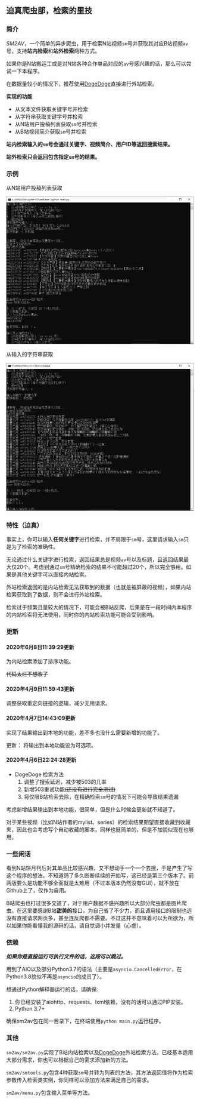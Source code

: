 ## 迫真爬虫部，检索的里技

### 简介

*SM2AV*，一个简单的异步爬虫，用于检索N站视频`sm`号并获取其对应B站视频`av`号，支持**站内检索**和**站外检索**两种方式。

如果你是N站搬运工或是对N站各种合作单品对应的`av`号感兴趣的话，那么可以尝试一下本程序。

在数据量较小的情况下，推荐使用[DogeDoge](https://www.dogedoge.com/)直接进行外站检索。

**实现的功能**

* 从文本文件获取关键字号并检索
* 从字符串获取关键字号并检索
* 从N站用户投稿列表获取`sm`号并检索
* 从B站视频简介获取`sm`号并检索

**站内检索输入的`sm`号会通过关键字、视频简介、用户ID等返回搜索结果。**

**站外检索只会返回包含指定`sm`号的结果。**

### 示例

从N站用户投稿列表获取

![示例1](example.jpg)

从输入的字符串获取

![示例2](example2.jpg)

### 特性（迫真）

事实上，你可以输入**任何关键字**进行检索，并不局限于`sm`号，这里请求输入`sm`只是为了检索的准确性。

无论通过什么关键字进行检索，返回结果总是视频`av`号以及标题，且返回结果最大仅20个。考虑到通过`sm`号精确检索的结果不可能超过20个，所以完全够用。如果是其他关键字可以直接内站检索。

外站检索返回的是内站检索无法获取到的数据（也就是被屏蔽的视频），如果内站检索获取到了数据，则不会进行外站检索。

检索过于频繁且量较大的情况下，可能会被B站反爬，后果是在一段时间内本程序的内站检索将无法使用，同时你的内站检索功能可能会受到影响。

### 更新

#### 2020年6月8日11:39:29更新

为内站检索添加了排序功能。

~~代码太烂不想改了~~

#### 2020年4月9日11:59:43更新

调整获取重定向链接的逻辑，减少无用请求。

#### 2020年4月7日14:43:09更新

实现了结果输出到本地的功能，差不多也没什么需要新增的功能了。

更新： 将输出到本地功能设为可选项。

#### 2020年4月6日22:24:28更新

* DogeDoge 检索方法
  1. 调整了搜索延迟，减少被503的几率
  2. 新增503重试功能~~(还没有进行完全测试)~~
  3. 将仅限B站检索去除，在精确检索`sm`号的情况下可能会导致结果遗漏

考虑新增结果输出到本地功能，很简单，但是什么时候会更新就不知道了。

对于某些视频（比如N站作者的mylist、series）的检索结果期望直接收藏到收藏夹，因此也会考虑写个自动收藏的脚本，同样也挺简单的，但是不加貌似现在也够用。

### 一些闲话

看到N站饼月刊后对其单品比较感兴趣，又不想动手一个一个去搜，于是产生了写这个程序的想法。不知道鸽了多久断断续续的开始写，这已经是第三个版本了。前两版要么是功能不够全面就是太难用（不过本版本仍然没有GUI），就不放在Github上了，仅作为自用。

B站爬虫也打过很多交道了，对于用户数据不感兴趣所以大部分爬虫都是图片爬虫。在这里要感谢B站**甜美的**接口，为自己省了不少力，而且调用接口的限制也远没有直接请求网页多，甚至连反爬都不需要。不过这并不意味着可以为所欲为，所以如果你能看懂我的源码的话，请自觉调小并发量（心虚）。

### 依赖

***如果你是直接运行可执行文件的话，这段可以跳过。***

用到了AIO以及部分Python3.7的语法（主要是`asyncio.CancelledError`，在Python3.8貌似不再是`asyncio`的成员了）。

想通过Python解释器运行的话，请确保:

1. 你已经安装了aiohttp、requests、lxml依赖，没有的话可以通过PIP安装。
2. Python 3.7+

确保sm2av包在同一目录下，在终端使用`python main.py`运行程序。

### 其他

`sm2av/sm2av.py`实现了B站内站检索以及[DogeDoge](https://www.dogedoge.com/)外站检索方法，已经基本适用大部分需求，你也可以根据自己的需求添加新的方法。

`sm2av/smtools.py`包含4种获取`sm`号并转为列表的方法，其方法返回值将作为检索参数传入检索类实例，你同样可以添加方法来满足自己的需求。

`sm2av/menu.py`包含输入菜单等方法。

